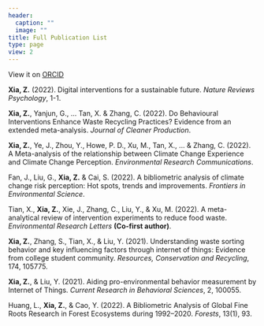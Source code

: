```yaml
---
header:
  caption: ""
  image: ""
title: Full Publication List
type: page
view: 2
---
```


View it on [ORCID](https://orcid.org/my-orcid?orcid=0000-0002-9551-0024)

**Xia, Z.** (2022). Digital interventions for a sustainable future. *Nature Reviews Psychology*, 1-1.

**Xia, Z.**, Yanjun, G., ... Tan, X. & Zhang, C. (2022). Do Behavioural Interventions Enhance Waste Recycling Practices?  Evidence from an extended meta-analysis. *Journal of Cleaner Production*.

**Xia, Z.**, Ye, J., Zhou, Y., Howe, P. D., Xu, M., Tan, X., ... & Zhang, C. (2022). A Meta-analysis of the relationship between Climate Change Experience and Climate Change Perception. *Environmental Research Communications*.

Fan, J., Liu, G., **Xia, Z.** & Cai, S. (2022). A bibliometric analysis of climate change risk perception: Hot spots, trends and improvements. *Frontiers in Environmental Science*.

Tian, X., **Xia, Z.**, Xie, J., Zhang, C., Liu, Y., & Xu, M. (2022). A meta-analytical review of intervention experiments to reduce food waste. *Environmental Research Letters* **(Co-first author)**.

**Xia, Z.**, Zhang, S., Tian, X., & Liu, Y. (2021). Understanding waste sorting behavior and key influencing factors through internet of things: Evidence from college student community. *Resources, Conservation and Recycling*, 174, 105775. 

**Xia, Z.**, & Liu, Y. (2021). Aiding pro-environmental behavior measurement by Internet of Things. *Current Research in Behavioral Sciences*, 2, 100055.

Huang, L., **Xia, Z.**, & Cao, Y. (2022). A Bibliometric Analysis of Global Fine Roots Research in Forest Ecosystems during 1992–2020. *Forests*, 13(1), 93.
